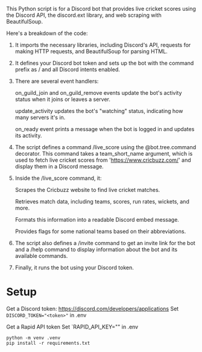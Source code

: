 This Python script is for a Discord bot that provides live cricket scores using the Discord API, the discord.ext library, and web scraping with BeautifulSoup.

Here's a breakdown of the code:

1. It imports the necessary libraries, including Discord's API, requests for making HTTP requests, and BeautifulSoup for parsing HTML.

2. It defines your Discord bot token and sets up the bot with the command prefix as / and all Discord intents enabled.

3. There are several event handlers:

	on_guild_join and on_guild_remove events update the bot's activity status when it joins or leaves a server.

	update_activity updates the bot's "watching" status, indicating how many servers it's in.

	on_ready event prints a message when the bot is logged in and updates its activity.

4. The script defines a command /live_score using the @bot.tree.command decorator. 
   This command takes a team_short_name argument, which is used to fetch live cricket scores from 'https://www.cricbuzz.com/' 
   and display them in a Discord message.

5. Inside the /live_score command, it:

	Scrapes the Cricbuzz website to find live cricket matches.

	Retrieves match data, including teams, scores, run rates, wickets, and more.

	Formats this information into a readable Discord embed message.

	Provides flags for some national teams based on their abbreviations.

6. The script also defines a /invite command to get an invite link for the bot and a /help command to display information about the bot and its available commands.

7. Finally, it runs the bot using your Discord token.

# Setup

Get a Discord token: https://discord.com/developers/applications 
Set `DISCORD_TOKEN="<token>"` in .env

Get a Rapid API token
Set `RAPID_API_KEY="<key>" in .env

```
python -m venv .venv
pip install -r requirements.txt
```
